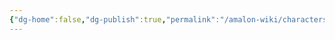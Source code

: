 ```yaml
---
{"dg-home":false,"dg-publish":true,"permalink":"/amalon-wiki/characters/minor-characters/daqtar-hefr/","dgPassFrontmatter":true,"noteIcon":""}
---
```


